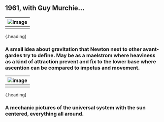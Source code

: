 ## 1961, with Guy Murchie...
|![image](https://shoutn95.github.io/sh95/images/p36.jpg )|
|-|
||
{.heading}
### A small idea about gravitation that Newton next to other avant-gardes try to define. May be as a maelstrom where heaviness as a kind of attraction prevent and fix to the lower base where ascention can be compared to impetus and movement.
|![image](https://shoutn95.github.io/sh95/images/p73.jpg )|
|-|
||
{.heading}
### A mechanic pictures of the universal system with the sun centered, everything all around.